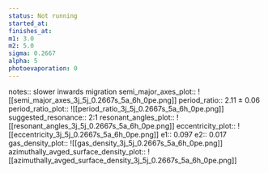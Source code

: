 ```yaml
---
status: Not running
started_at:
finishes_at:
m1: 3.0
m2: 5.0
sigma: 0.2667
alpha: 5
photoevaporation: 0
---
```


notes:: slower inwards migration
semi_major_axes_plot:: ![[semi_major_axes_3j_5j_0.2667s_5a_6h_0pe.png]]
period_ratio:: 2.11 ± 0.06
period_ratio_plot:: ![[period_ratio_3j_5j_0.2667s_5a_6h_0pe.png]]
suggested_resonance:: 2:1
resonant_angles_plot:: ![[resonant_angles_3j_5j_0.2667s_5a_6h_0pe.png]]
eccentricity_plot:: ![[eccentricity_3j_5j_0.2667s_5a_6h_0pe.png]]
e1:: 0.097
e2:: 0.017
gas_density_plot:: ![[gas_density_3j_5j_0.2667s_5a_6h_0pe.png]]
azimuthally_avged_surface_density_plot:: ![[azimuthally_avged_surface_density_3j_5j_0.2667s_5a_6h_0pe.png]]
